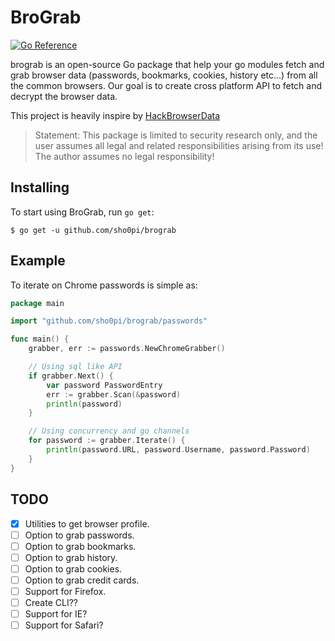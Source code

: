 # BroGrab

[![Go Reference](https://pkg.go.dev/badge/github.com/sho0pi/brograb.svg)](https://pkg.go.dev/github.com/sho0pi/brograb)

brograb is an open-source Go package that help your go modules fetch and grab browser data
(passwords, bookmarks, cookies, history etc...) from all the common browsers. Our goal is to create cross platform API
to fetch and decrypt the browser data. 

This project is heavily inspire by [HackBrowserData](https://github.com/moonD4rk/HackBrowserData)

> Statement: This package is limited to security research only, and the user assumes all legal and related
> responsibilities arising from its use! The author assumes no legal responsibility!


## Installing

To start using BroGrab, run `go get`:

```shell
$ go get -u github.com/sho0pi/brograb
```

## Example

To iterate on Chrome passwords is simple as:

```go
package main

import "github.com/sho0pi/brograb/passwords"

func main() {
	grabber, err := passwords.NewChromeGrabber()

	// Using sql like API
	if grabber.Next() {
		var password PasswordEntry
		err := grabber.Scan(&password)
		println(password)
	}

	// Using concurrency and go channels
	for password := grabber.Iterate() {
		println(password.URL, password.Username, password.Password)
	}
}

```

## TODO

- [x] Utilities to get browser profile.
- [ ] Option to grab passwords.
- [ ] Option to grab bookmarks.
- [ ] Option to grab history.
- [ ] Option to grab cookies.
- [ ] Option to grab credit cards.
- [ ] Support for Firefox.
- [ ] Create CLI??
- [ ] Support for IE?
- [ ] Support for Safari?

